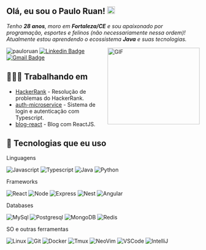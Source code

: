 <h2>Olá, eu sou o Paulo Ruan! <img src="https://media.giphy.com/media/hvRJCLFzcasrR4ia7z/giphy.gif" width="20"></h2>
<p><i>Tenho <strong>28 anos</strong>, moro em <strong>Fortaleza/CE</strong> e sou apaixonado por programação, esportes e felinos (não necessariamente nessa ordem)! Atualmente estou aprendendo o ecossistema <strong>Java</strong> e suas tecnologias.</i></p>
<img align="right" alt="GIF" src="https://media.giphy.com/media/lzz3B3xLZluuY/giphy-downsized-large.gif" width="240" height="200" />
<img src="https://komarev.com/ghpvc/?username=pauloruan&label=Profile%20views&color=0e75b6&style=flat-square" alt="pauloruan" />
<a href="https://www.linkedin.com/in/pauloruan/"><img src="https://img.shields.io/badge/-pauloruan-blue?style=flat-square&logo=Linkedin&logoColor=white" alt="Linkedin Badge"></a>
<a href="mailto:ruanpr182@gmail.com"><img src="https://img.shields.io/badge/-ruanpr182%40gmail.com-red?style=flat-square&logo=Gmail&logoColor=white" alt="Gmail Badge"></a>

<h2>👨🏻‍💻 Trabalhando em</h2>
<ul align="left">
  <li><a href="https://github.com/pauloruan/HackerRank">HackerRank</a> -  Resolução de problemas do HackerRank.</li>
  <li><a href="https://github.com/pauloruan/auth-microservice">auth-microservice</a> -  Sistema de login e autenticação com Typescript.</li>
  <li><a href="https://github.com/pauloruan/blog-react">blog-react</a> -  Blog com ReactJS.</li>
</ul>

<h2>🧠 Tecnologias que eu uso</h2>
<p align="left">
<p>Linguagens</p>
<p align="left">
<img src="https://img.shields.io/badge/JavaScript-F7DF1E?style=for-the-badge&logo=javascript&logoColor=black" alt="Javascript" />
<img src="https://img.shields.io/badge/TypeScript-007ACC?style=for-the-badge&logo=typescript&logoColor=white" alt="Typescript" />
<img src="https://img.shields.io/badge/java-%23ED8B00.svg?style=for-the-badge&logo=java&logoColor=white" alt="Java" />
<img src="https://img.shields.io/badge/Python-3776AB?style=for-the-badge&logo=python&logoColor=white" alt="Python" />
</p>
<p>Frameworks</p>
<p align="left">
<img src="https://img.shields.io/badge/React-20232A?style=for-the-badge&logo=react&logoColor=61DAFB" alt="React" />
<img src="https://img.shields.io/badge/Node.js-339933?style=for-the-badge&logo=nodedotjs&logoColor=white" alt="Node" />
<img src="https://img.shields.io/badge/Express.js-000000?style=for-the-badge&logo=express&logoColor=white" alt=Express />
<img src="https://img.shields.io/badge/nestjs-E0234E?style=for-the-badge&logo=nestjs&logoColor=white" alt="Nest" />
<img src="https://img.shields.io/badge/angular-%23DD0031.svg?style=for-the-badge&logo=angular&logoColor=white" alt="Angular" />
</p>
<p>Databases</p>
<p align="left">
<img src="https://img.shields.io/badge/MySQL-00000F?style=for-the-badge&logo=mysql&logoColor=white" alt="MySql" />
<img src="https://img.shields.io/badge/PostgreSQL-316192?style=for-the-badge&logo=postgresql&logoColor=white" alt="Postgresql" />
<img src="https://img.shields.io/badge/MongoDB-4EA94B?style=for-the-badge&logo=mongodb&logoColor=white" alt="MongoDB" />
<img src="https://img.shields.io/badge/Redis-DC382D?style=for-the-badge&logo=redis&logoColor=white" alt="Redis" />

</p>
<p>SO e outras ferramentas</p>
<p align="left">
<img src="https://img.shields.io/badge/Linux-FCC624?style=for-the-badge&logo=linux&logoColor=black" alt="Linux" />
<img src="https://img.shields.io/badge/GIT-E44C30?style=for-the-badge&logo=git&logoColor=white" alt="Git" />
<img src="https://img.shields.io/badge/Docker-2CA5E0?style=for-the-badge&logo=docker&logoColor=white" alt="Docker" />
<img src="https://img.shields.io/badge/tmux-1BB91F?style=for-the-badge&logo=tmux&logoColor=white" alt="Tmux" />
<img src="https://img.shields.io/badge/NeoVim-%2357A143.svg?&style=for-the-badge&logo=neovim&logoColor=white" alt="NeoVim" />
<img src="https://img.shields.io/badge/Visual_Studio_Code-0078D4?style=for-the-badge&logo=visual%20studio%20code&logoColor=white" alt="VSCode" />
<img src="https://img.shields.io/badge/IntelliJ_IDEA-000000?style=for-the-badge&logo=intellij-idea&logoColor=white" alt="IntelliJ" />
</p>
</p>
